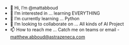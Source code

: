 - 👋 Hi, I’m @mattabboud
- 👀 I’m interested in ... learning EVERYTHING
- 🌱 I’m currently learning ... Python
- 💞️ I’m looking to collaborate on ... All kinds of AI Project
- 📫 How to reach me ... Catch me on teams or email - matthew.abboud@astrazeneca.com

<!---
mattabboud/mattabboud is a ✨ special ✨ repository because its `README.md` (this file) appears on your GitHub profile.
You can click the Preview link to take a look at your changes.
--->
